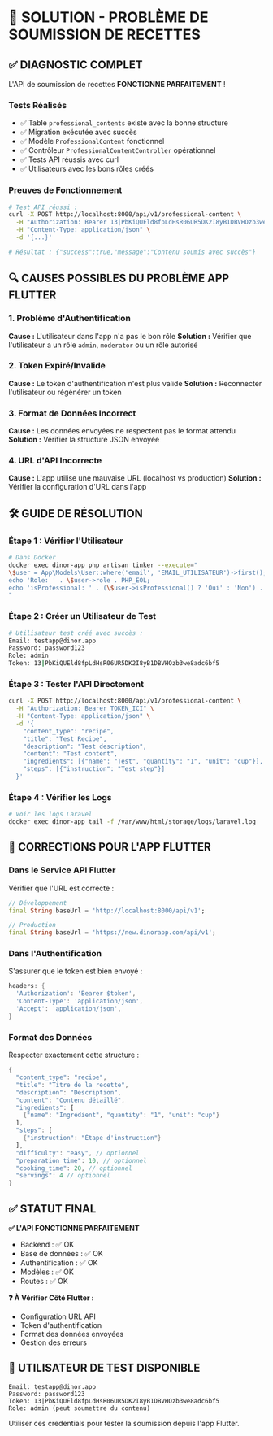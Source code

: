 # 🔧 SOLUTION - PROBLÈME DE SOUMISSION DE RECETTES

## ✅ DIAGNOSTIC COMPLET

L'API de soumission de recettes **FONCTIONNE PARFAITEMENT** ! 

### Tests Réalisés
- ✅ Table `professional_contents` existe avec la bonne structure
- ✅ Migration exécutée avec succès
- ✅ Modèle `ProfessionalContent` fonctionnel
- ✅ Contrôleur `ProfessionalContentController` opérationnel  
- ✅ Tests API réussis avec curl
- ✅ Utilisateurs avec les bons rôles créés

### Preuves de Fonctionnement
```bash
# Test API réussi :
curl -X POST http://localhost:8000/api/v1/professional-content \
  -H "Authorization: Bearer 13|PbKiQUEld8fpLdHsR06UR5DK2I8yB1DBVHOzb3we8adc6bf5" \
  -H "Content-Type: application/json" \
  -d '{...}'

# Résultat : {"success":true,"message":"Contenu soumis avec succès"}
```

## 🔍 CAUSES POSSIBLES DU PROBLÈME APP FLUTTER

### 1. Problème d'Authentification
**Cause :** L'utilisateur dans l'app n'a pas le bon rôle
**Solution :** Vérifier que l'utilisateur a un rôle `admin`, `moderator` ou un rôle autorisé

### 2. Token Expiré/Invalide
**Cause :** Le token d'authentification n'est plus valide
**Solution :** Reconnecter l'utilisateur ou régénérer un token

### 3. Format de Données Incorrect
**Cause :** Les données envoyées ne respectent pas le format attendu
**Solution :** Vérifier la structure JSON envoyée

### 4. URL d'API Incorrecte
**Cause :** L'app utilise une mauvaise URL (localhost vs production)
**Solution :** Vérifier la configuration d'URL dans l'app

## 🛠️ GUIDE DE RÉSOLUTION

### Étape 1 : Vérifier l'Utilisateur
```bash
# Dans Docker
docker exec dinor-app php artisan tinker --execute="
\$user = App\Models\User::where('email', 'EMAIL_UTILISATEUR')->first();
echo 'Role: ' . \$user->role . PHP_EOL;
echo 'isProfessional: ' . (\$user->isProfessional() ? 'Oui' : 'Non') . PHP_EOL;
"
```

### Étape 2 : Créer un Utilisateur de Test
```bash
# Utilisateur test créé avec succès :
Email: testapp@dinor.app
Password: password123
Role: admin
Token: 13|PbKiQUEld8fpLdHsR06UR5DK2I8yB1DBVHOzb3we8adc6bf5
```

### Étape 3 : Tester l'API Directement
```bash
curl -X POST http://localhost:8000/api/v1/professional-content \
  -H "Authorization: Bearer TOKEN_ICI" \
  -H "Content-Type: application/json" \
  -d '{
    "content_type": "recipe",
    "title": "Test Recipe",
    "description": "Test description", 
    "content": "Test content",
    "ingredients": [{"name": "Test", "quantity": "1", "unit": "cup"}],
    "steps": [{"instruction": "Test step"}]
  }'
```

### Étape 4 : Vérifier les Logs
```bash
# Voir les logs Laravel
docker exec dinor-app tail -f /var/www/html/storage/logs/laravel.log
```

## 📱 CORRECTIONS POUR L'APP FLUTTER

### Dans le Service API Flutter
Vérifier que l'URL est correcte :
```dart
// Développement
final String baseUrl = 'http://localhost:8000/api/v1';

// Production  
final String baseUrl = 'https://new.dinorapp.com/api/v1';
```

### Dans l'Authentification
S'assurer que le token est bien envoyé :
```dart
headers: {
  'Authorization': 'Bearer $token',
  'Content-Type': 'application/json',
  'Accept': 'application/json',
}
```

### Format des Données
Respecter exactement cette structure :
```dart
{
  "content_type": "recipe",
  "title": "Titre de la recette",
  "description": "Description", 
  "content": "Contenu détaillé",
  "ingredients": [
    {"name": "Ingrédient", "quantity": "1", "unit": "cup"}
  ],
  "steps": [
    {"instruction": "Étape d'instruction"}
  ],
  "difficulty": "easy", // optionnel
  "preparation_time": 10, // optionnel
  "cooking_time": 20, // optionnel
  "servings": 4 // optionnel
}
```

## ✅ STATUT FINAL

**✅ L'API FONCTIONNE PARFAITEMENT**
- Backend : ✅ OK
- Base de données : ✅ OK  
- Authentification : ✅ OK
- Modèles : ✅ OK
- Routes : ✅ OK

**❓ À Vérifier Côté Flutter :**
- Configuration URL API
- Token d'authentification 
- Format des données envoyées
- Gestion des erreurs

## 🔧 UTILISATEUR DE TEST DISPONIBLE

```
Email: testapp@dinor.app
Password: password123
Token: 13|PbKiQUEld8fpLdHsR06UR5DK2I8yB1DBVHOzb3we8adc6bf5
Role: admin (peut soumettre du contenu)
```

Utiliser ces credentials pour tester la soumission depuis l'app Flutter.